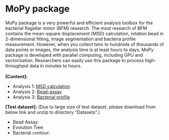 # MoPy package
MoPy package is a very powerful and efficient analysis toolbox for the bacterial flagellar motor (BFM) research. The most research of BFM contains the mean-square displacement (MSD) calculation, rotation bead in 2-dimensional fitting, image segmentation and bacteria profile measurement. However, when you collect tens to hundreds of thousands of data points or images, the analysis time is at least hours to days. MoPy package is developed with parallel computing, including GPU and vectorization. Researchers can easily use this package to process high-throughput data in minutes to hours.\
\
**[Content]:**
- Analysis 1: [MSD calculation](https://github.com/xiangyu066/MoPy-package/Docs)
- Analysis 2: [Bead-assay](https://github.com/xiangyu066/MoPy-package/Docs)
- Analysis 3: [Bacterial profile](https://github.com/xiangyu066/MoPy-package/Docs)

**[Test dataset]:** (Due to large size of test dataset, please download from below link and unzip to directory "Datasets".)
- Bead Assay:
- Evolution Tree:
- Bacterial contour:

